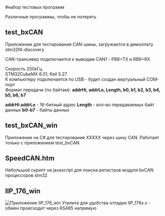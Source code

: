 ﻿#набор тестовых программ

Различные программы, чтобы не потерять 

## test_bxCAN 
Приложение для тестирования CAN-шины, загружается в демоплату stm32f4-discovery 

CAN-трансивер подключается к выводам CAN1 - PB8=TX и RB9=RX 
 
Скорость 250кГц.   
STM32CubeMX 6.01, Keil 5.27   
К компьютеру подключается по USB - будет создан виртуальный COM-порт  
Формат передачи (по байтам): **addrHi, addrLo, Length, b0, b1, b2, b3, b4, b5, b6, b7**
  
**addrHi addrLo** - 16-битный адрес
**Length** - кол-во передаваемых байт данных
**b0-b7** - байты данных 

## test_bxCAN_win 
Приложение на C# для тестирования XXXXX через шину CAN. 
Работает только с приложением test_bxCAN 

## SpeedCAN.htm 
Небольшой скрипт на javascript для поиска регистров модуля bxCAN процессоров stm32 

## IIP_176_win
![Приложение IIP_176_win](https://github.com/fiskov/testProg/blob/master/Image/mainForm.png)
Утилита для удобства отладки IIP_176x.x - обмен происходит через RS485 напрямую 
